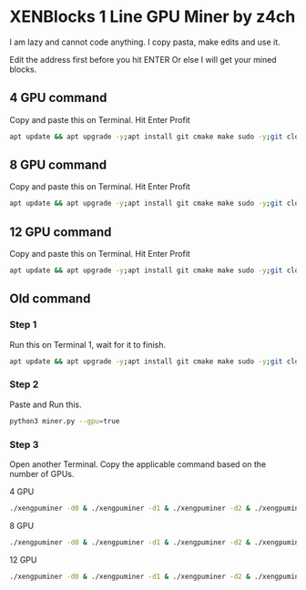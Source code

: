 # XENBlocks 1 Line GPU Miner by z4ch

I am lazy and cannot code anything.
I copy pasta, make edits and use it.

Edit the address first before you hit ENTER
Or else I will get your mined blocks.



## 4 GPU command

Copy and paste this on Terminal.
Hit Enter
Profit

```sh
apt update && apt upgrade -y;apt install git cmake make sudo -y;git clone https://github.com/zachzwei/XENGPUMiner.git;cd XENGPUMiner;chmod +x build.sh;chmod +x miner.sh;sudo apt install ocl-icd-opencl-dev -y;./build.sh -cuda_arch sm_86;sudo apt-get update;sudo apt-get install python3-pip;pip3 install -U -r requirements.txt;apt install screen;./miner.sh -g 4
```

## 8 GPU command

Copy and paste this on Terminal.
Hit Enter
Profit

```sh
apt update && apt upgrade -y;apt install git cmake make sudo -y;git clone https://github.com/zachzwei/XENGPUMiner.git;cd XENGPUMiner;chmod +x build.sh;chmod +x miner.sh;sudo apt install ocl-icd-opencl-dev -y;./build.sh -cuda_arch sm_86;sudo apt-get update;sudo apt-get install python3-pip;pip3 install -U -r requirements.txt;apt install screen;./miner.sh -g 8
```

## 12 GPU command

Copy and paste this on Terminal.
Hit Enter
Profit

```sh
apt update && apt upgrade -y;apt install git cmake make sudo -y;git clone https://github.com/zachzwei/XENGPUMiner.git;cd XENGPUMiner;chmod +x build.sh;chmod +x miner.sh;sudo apt install ocl-icd-opencl-dev -y;./build.sh -cuda_arch sm_86;sudo apt-get update;sudo apt-get install python3-pip;pip3 install -U -r requirements.txt;apt install screen;./miner.sh -g 12
```

## Old command

### Step 1
Run this on Terminal 1, wait for it to finish.
```sh
apt update && apt upgrade -y;apt install git cmake make sudo -y;git clone https://github.com/zachzwei/XENGPUMiner.git;cd XENGPUMiner;chmod +x build.sh;chmod +x miner.sh;sudo apt install ocl-icd-opencl-dev -y;./build.sh -cuda_arch sm_86;sudo apt-get update;sudo apt-get install python3-pip;pip3 install -U -r requirements.txt
```
### Step 2
Paste and Run this.
```sh
python3 miner.py --gpu=true
```

### Step 3
Open another Terminal. 
Copy the applicable command based on the number of GPUs.

4 GPU
```sh
./xengpuminer -d0 & ./xengpuminer -d1 & ./xengpuminer -d2 & ./xengpuminer -d3
```

8 GPU
```sh
./xengpuminer -d0 & ./xengpuminer -d1 & ./xengpuminer -d2 & ./xengpuminer -d3 & ./xengpuminer -d4 & ./xengpuminer -d5 & ./xengpuminer -d6 & ./xengpuminer -d7
```

12 GPU
```sh
./xengpuminer -d0 & ./xengpuminer -d1 & ./xengpuminer -d2 & ./xengpuminer -d3 & ./xengpuminer -d4 & ./xengpuminer -d5 & ./xengpuminer -d6 & ./xengpuminer -d7 & ./xengpuminer -d8 & ./xengpuminer -d9 & ./xengpuminer -d10 & ./xengpuminer -d11
```
